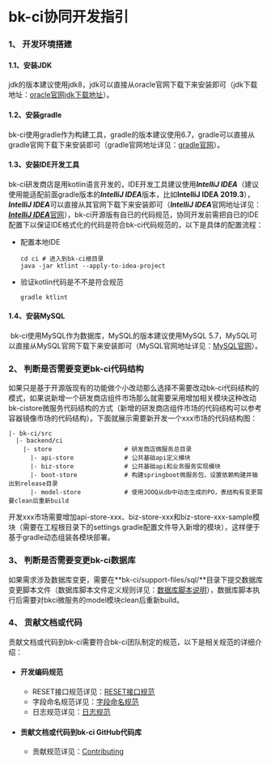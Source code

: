 ​                                                

# bk-ci协同开发指引

### 1、 开发环境搭建

#### 1.1、安装JDK

​     jdk的版本建议使用jdk8，jdk可以直接从oracle官网下载下来安装即可（jdk下载地址：[oracle官网jdk下载地址](https://www.oracle.com/java/technologies/javase-downloads.html)）。

#### 1.2、安装gradle

​     bk-ci使用gradle作为构建工具，gradle的版本建议使用6.7，gradle可以直接从gradle官网下载下来安装即可（gradle官网地址详见：[gradle官网](https://gradle.org/)）。

#### 1.3、安装IDE开发工具

​       bk-ci研发商店是用kotlin语言开发的，IDE开发工具建议使用***IntelliJ IDEA***（建议使用能适配前面gradle版本的***IntelliJ IDEA***版本，比如**IntelliJ IDEA 2019.3**），***IntelliJ IDEA***可以直接从其官网下载下来安装即可（***IntelliJ IDEA***官网地址详见：[***IntelliJ IDEA***官网](https://www.jetbrains.com/idea/)），bk-ci开源版有自已的代码规范，协同开发前需把自已的IDE配置下以保证IDE格式化的代码是符合bk-ci代码规范的，以下是具体的配置流程：

- 配置本地IDE

  ```
  cd ci # 进入到bk-ci根目录
  java -jar ktlint --apply-to-idea-project
  ```

- 验证kotlin代码是不不是符合规范

  ```
  gradle ktlint
  ```


#### 1.4、安装MySQL

​     bk-ci使用MySQL作为数据库，MySQL的版本建议使用MySQL 5.7，MySQL可以直接从MySQL官网下载下来安装即可（MySQL官网地址详见：[MySQL官网](https://www.mysql.com/)）。



### 2、 判断是否需要变更bk-ci代码结构

​      如果只是基于开源版现有的功能做个小改动那么选择不需要改动bk-ci代码结构的模式，如果说新增一个研发商店组件市场那么就需要采用增加相关模块这种改动bk-cistore微服务代码结构的方式（新增的研发商店组件市场的代码结构可以参考容器镜像市场的代码结构）。下面就展示需要新开发一个xxx市场的代码结构图：

```
|- bk-ci/src
  |- backend/ci
    |- store                    # 研发商店微服务总目录
      |- api-store              # 公共基础api定义模块
      |- biz-store              # 公共基础api和业务服务实现模块
      |- boot-store             # 构建springboot微服务包，设置依赖构建并输出到release目录
      |- model-store            # 使用JOOQ从db中动态生成的PO，表结构有变更需要clean后重新build
```

开发xxx市场需要增加api-store-xxx、biz-store-xxx和biz-store-xxx-sample模块（需要在工程根目录下的settings.gradle配置文件导入新增的模块），这样便于基于gradle动态组装各模块部署。

### 3、 判断是否需要变更bk-ci数据库

​        如果需求涉及数据库变更，需要在**bk-ci/support-files/sql/**目录下提交数据库变更脚本文件（数据库脚本文件定义规则详见：[数据库脚本说明](https://github.com/Tencent/bk-ci/tree/master/support-files/sql)），数据库脚本执行后需要对bkci微服务的model模块clean后重新build。

### 4、 贡献文档或代码

​         贡献文档或代码到bk-ci需要符合bk-ci团队制定的规范，以下是相关规范的详细介绍：

- #### 开发编码规范

  - RESET接口规范详见：[RESET接口规范](https://github.com/Tencent/bk-ci/blob/master/docs/specification/REST_interface_specification.md)
  - 字段命名规范详见：[字段命名规范](https://github.com/Tencent/bk-ci/blob/master/docs/specification/field_naming_specification.md)
  - 日志规范详见：[日志规范](https://github.com/Tencent/bk-ci/blob/master/docs/specification/log_specification.md)



- #### 贡献文档或代码到bk-ci GitHub代码库

  - 贡献规范详见：[Contributing](https://github.com/Tencent/bk-ci/blob/master/CONTRIBUTING.md)

